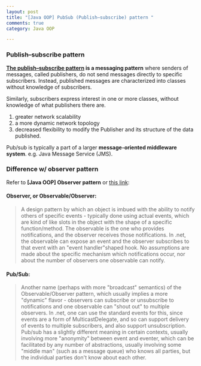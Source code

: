 ```yaml
---
layout: post
title: "[Java OOP] PubSub (Publish–subscribe) pattern "
comments: true
category: Java OOP

---
```


### Publish–subscribe pattern

__[The publish–subscribe pattern](http://en.wikipedia.org/wiki/Publish%E2%80%93subscribe_pattern) is a messaging pattern__ where senders of messages, called publishers, do not send messages directly to specific subscribers. Instead, published messages are characterized into classes without knowledge of subscribers. 

Similarly, subscribers express interest in one or more classes, without knowledge of what publishers there are. 

1. greater network scalability
1. a more dynamic network topology
1. decreased flexibility to modify the Publisher and its structure of the data published.

Pub/sub is typically a part of a larger __message-oriented middleware system__. e.g. Java Message Service (JMS). 

### Difference w/ observer pattern

Refer to __[Java OOP] Observer pattern__ or [this link](http://stackoverflow.com/questions/15594905/difference-between-observer-pub-sub-and-data-binding): 

#### Observer, or Observable/Observer:

> A design pattern by which an object is imbued with the ability to notify others of specific events - typically done using actual events, which are kind of like slots in the object with the shape of a specific function/method. The observable is the one who provides notifications, and the observer receives those notifications. In .net, the observable can expose an event and the observer subscribes to that event with an "event handler"shaped hook. No assumptions are made about the specific mechanism which notifications occur, nor about the number of observers one observable can notify.

#### Pub/Sub:

> Another name (perhaps with more "broadcast" semantics) of the Observable/Observer pattern, which usually implies a more "dynamic" flavor - observers can subscribe or unsubscribe to notifications and one observable can "shout out" to multiple observers. In .net, one can use the standard events for this, since events are a form of MulticastDelegate, and so can support delivery of events to multiple subscribers, and also support unsubscription. Pub/sub has a slightly different meaning in certain contexts, usually involving more "anonymity" between event and eventer, which can be facilitated by any number of abstractions, usually involving some "middle man" (such as a message queue) who knows all parties, but the individual parties don't know about each other.
